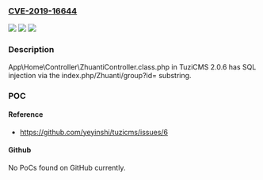 ### [CVE-2019-16644](https://cve.mitre.org/cgi-bin/cvename.cgi?name=CVE-2019-16644)
![](https://img.shields.io/static/v1?label=Product&message=n%2Fa&color=blue)
![](https://img.shields.io/static/v1?label=Version&message=n%2Fa&color=blue)
![](https://img.shields.io/static/v1?label=Vulnerability&message=n%2Fa&color=brighgreen)

### Description

App\Home\Controller\ZhuantiController.class.php in TuziCMS 2.0.6 has SQL injection via the index.php/Zhuanti/group?id= substring.

### POC

#### Reference
- https://github.com/yeyinshi/tuzicms/issues/6

#### Github
No PoCs found on GitHub currently.

